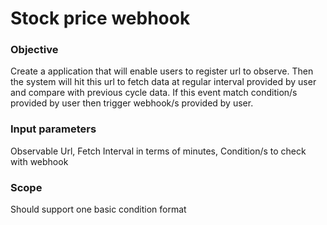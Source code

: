 # Stock price webhook

### Objective  
Create a application that will enable users to register url to observe. Then the system will hit this url to fetch data at regular interval provided by user and compare with previous cycle data. If this event match condition/s provided by user then trigger webhook/s provided by user.

### Input parameters 
Observable Url, Fetch Interval in terms of minutes, Condition/s to check with webhook

### Scope 
Should support one basic condition format